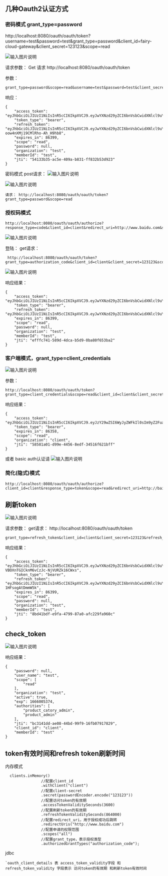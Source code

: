 ## 几种Oauth2认证方式
### 密码模式 grant_type=password

 http://localhost:8080/oauth/oauth/token?username=test&password=test&grant_type=password&client_id=fairy-cloud-gateway&client_secret=123123&scope=read

![输入图片说明](../../images/auth/%E5%AF%86%E7%A0%81%E6%A8%A1%E5%BC%8Fimage.png)

请求参数：
Get 请求
http://localhost:8080/oauth/oauth/token

参数：

```
grant_type=password&scope=read&username=test&password=test&client_secret=123123&client_id=client

```

响应：

```
{
	"access_token": "eyJhbGciOiJIUzI1NiIsInR5cCI6IkpXVCJ9.eyJwYXNzd29yZCI6bnVsbCwidXNlcl9uYW1lIjoidGVzdCIsInNjb3BlIjpbInJlYWQiXSwib3JnYW5pemF0aW9uIjoidGVzdCIsImV4cCI6MTY2NTc2NTIyNSwiYXV0aG9yaXRpZXMiOlsicHJvZHVjdF9jYXRvcnlfYWRtaW4iLCJwcm9kdWN0X2FkbWluIl0sImp0aSI6IjU0MTMzYjM1LWFjNWUtNDA5YS1iODMxLWZmODMyYjUzZDkyMyIsImNsaWVudF9pZCI6ImNsaWVudCIsIm1lbWJlcklkIjoidGVzdCJ9.PdRIu20DoGfawZ3XwZRoQ95y1_s72EZ5fxXKLP8y88M",
	"token_type": "bearer",
	"refresh_token": "eyJhbGciOiJIUzI1NiIsInR5cCI6IkpXVCJ9.eyJwYXNzd29yZCI6bnVsbCwidXNlcl9uYW1lIjoidGVzdCIsInNjb3BlIjpbInJlYWQiXSwib3JnYW5pemF0aW9uIjoidGVzdCIsImF0aSI6IjU0MTMzYjM1LWFjNWUtNDA5YS1iODMxLWZmODMyYjUzZDkyMyIsImV4cCI6MTY2NTY4MjQyNSwiYXV0aG9yaXRpZXMiOlsicHJvZHVjdF9jYXRvcnlfYWRtaW4iLCJwcm9kdWN0X2FkbWluIl0sImp0aSI6ImEzNTA3NzZjLTAyMWUtNGU4My04ODQ5LWNlMmQ4MWFlNGUyNCIsImNsaWVudF9pZCI6ImNsaWVudCIsIm1lbWJlcklkIjoidGVzdCJ9.pramMUTAYaE7_5FPc-oow4nXMj19CMlRho-Ah_H9hb8",
	"expires_in": 86399,
	"scope": "read",
	"password": null,
	"organization": "test",
	"memberId": "test",
	"jti": "54133b35-ac5e-409a-b831-ff832b53d923"
}
```

密码模式 post请求：
![输入图片说明](../../images/oath/%E5%AF%86%E7%A0%81%E6%A8%A1%E5%BC%8Fpost%E8%AF%B7%E6%B1%82image.png)

![输入图片说明](../../images/oath/%E5%AF%86%E7%A0%81%E6%A8%A1%E5%BC%8Fpost%E8%AF%B7%E6%B1%82%E4%BD%93image.png)


```
请求： http://localhost:8080/oauth/oauth/token?grant_type=password&scope=read
```

### 授权码模式


```
http://localhost:8080/oauth/oauth/authorize?response_type=code&client_id=client&redirect_uri=http://www.baidu.com&scope=read
```

![输入图片说明](../../images/auth/%E6%8E%88%E6%9D%83%E7%A0%81image.png)


登陆：
get请求：

```
 http://localhost:8080/oauth/oauth/token?grant_type=authorization_code&client_id=client&client_secret=123123&scope=read&code=1oOxoo&redirect_uri=http://www.baidu.com
```
![输入图片说明](../../images/oath/%E6%8E%88%E6%9D%83%E7%A0%81%E6%A8%A1%E5%BC%8Fimage.png)

响应结果：

```
{
	"access_token": "eyJhbGciOiJIUzI1NiIsInR5cCI6IkpXVCJ9.eyJwYXNzd29yZCI6bnVsbCwidXNlcl9uYW1lIjoidGVzdCIsInNjb3BlIjpbInJlYWQiXSwib3JnYW5pemF0aW9uIjoidGVzdCIsImV4cCI6MTY2NjAwMjkwMCwiYXV0aG9yaXRpZXMiOlsicHJvZHVjdF9jYXRvcnlfYWRtaW4iLCJwcm9kdWN0X2FkbWluIl0sImp0aSI6ImVmZmZjNzQxLTU4OWQtNGRjYS1iNWQ5LTBiYTgwZjY1M2JhMiIsImNsaWVudF9pZCI6ImNsaWVudCIsIm1lbWJlcklkIjoidGVzdCJ9.4Yol2WSOsykqncjpzPgfU1o8WxEUTYCJOkfgm7mzdIA",
	"token_type": "bearer",
	"refresh_token": "eyJhbGciOiJIUzI1NiIsInR5cCI6IkpXVCJ9.eyJwYXNzd29yZCI6bnVsbCwidXNlcl9uYW1lIjoidGVzdCIsInNjb3BlIjpbInJlYWQiXSwib3JnYW5pemF0aW9uIjoidGVzdCIsImF0aSI6ImVmZmZjNzQxLTU4OWQtNGRjYS1iNWQ5LTBiYTgwZjY1M2JhMiIsImV4cCI6MTY2NTkyMDEwMCwiYXV0aG9yaXRpZXMiOlsicHJvZHVjdF9jYXRvcnlfYWRtaW4iLCJwcm9kdWN0X2FkbWluIl0sImp0aSI6ImExODQyZWI0LThkZDMtNDc3MS1iZTcyLTNhYzRkYmMwYzI4MiIsImNsaWVudF9pZCI6ImNsaWVudCIsIm1lbWJlcklkIjoidGVzdCJ9.5KcqJjOfk6iqbM6NiuGq4yXl2iJJ2jrxRdKd1rFc45w",
	"expires_in": 86399,
	"scope": "read",
	"password": null,
	"organization": "test",
	"memberId": "test",
	"jti": "efffc741-589d-4dca-b5d9-0ba80f653ba2"
}
```

### 客户端模式，grant_type=client_credentials

![输入图片说明](../../images/oath/%E5%AE%A2%E6%88%B7%E7%AB%AF%E6%A8%A1%E5%BC%8Fimage.png)

参数：

```
http://localhost:8080/oauth/oauth/token?grant_type=client_credentials&scope=read&client_id=client&client_secret=123123
```
响应结果：

```
{
	"access_token": "eyJhbGciOiJIUzI1NiIsInR5cCI6IkpXVCJ9.eyJzY29wZSI6WyJyZWFkIl0sIm9yZ2FuaXphdGlvbiI6ImNsaWVudCIsImV4cCI6MTY2NjAwNTA2NCwianRpIjoiNTg1ODFhMDEtZDk5ZS00NDU2LThlZGYtMzQ1MTZmNjIxYmZmIiwiY2xpZW50X2lkIjoiY2xpZW50In0.TGdOn2wRiklT4cQjAj1zk9X3bnnEBG1rpSKhthXDmKo",
	"token_type": "bearer",
	"expires_in": 86358,
	"scope": "read",
	"organization": "client",
	"jti": "58581a01-d99e-4456-8edf-34516f621bff"
}
```

或者 basic auth认证请
![输入图片说明](../../images/oath/%E5%AE%A2%E6%88%B7%E7%AB%AF%E6%A8%A1%E5%BC%8Fbasic%E8%AE%A4%E8%AF%81image.png)

### 简化(隐式)模式

```
http://localhost:8080/oauth/oauth/authorize?client_id=client&response_type=token&scope=read&redirect_uri=http://baidu.com
```

## 刷新token

![输入图片说明](../../images/oath/%E5%88%B7%E6%96%B0tokenimage.png)

请求参数：
get请求：
http://localhost:8080/oauth/oauth/token

```
grant_type=refresh_token&client_id=client&client_secret=123123&refresh_token=
```
响应结果：

```
{
	"access_token": "eyJhbGciOiJIUzI1NiIsInR5cCI6IkpXVCJ9.eyJwYXNzd29yZCI6bnVsbCwidXNlcl9uYW1lIjoidGVzdCIsInNjb3BlIjpbInJlYWQiXSwib3JnYW5pemF0aW9uIjoidGVzdCIsImV4cCI6MTY2NTc2NTI2NSwiYXV0aG9yaXRpZXMiOlsicHJvZHVjdF9jYXRvcnlfYWRtaW4iLCJwcm9kdWN0X2FkbWluIl0sImp0aSI6IjhiZDQxYmRmLWU5ZmEtNDc5OS04N2EwLWFmYzIyOWZhOTYwYyIsImNsaWVudF9pZCI6ImNsaWVudCIsIm1lbWJlcklkIjoidGVzdCJ9.s0PTBJL9Ia-VBOXnTGICknM6vCzJc-NjVURZk16CWxs",
	"token_type": "bearer",
	"refresh_token": "eyJhbGciOiJIUzI1NiIsInR5cCI6IkpXVCJ9.eyJwYXNzd29yZCI6bnVsbCwidXNlcl9uYW1lIjoidGVzdCIsInNjb3BlIjpbInJlYWQiXSwib3JnYW5pemF0aW9uIjoidGVzdCIsImF0aSI6IjhiZDQxYmRmLWU5ZmEtNDc5OS04N2EwLWFmYzIyOWZhOTYwYyIsImV4cCI6MTY2NTY4MjQ2NSwiYXV0aG9yaXRpZXMiOlsicHJvZHVjdF9jYXRvcnlfYWRtaW4iLCJwcm9kdWN0X2FkbWluIl0sImp0aSI6ImJkZjc5MjFmLTI0MjAtNDM0OC1hNzg5LTFiZjVjOWNjNDI0ZiIsImNsaWVudF9pZCI6ImNsaWVudCIsIm1lbWJlcklkIjoidGVzdCJ9.nfuaIDWRyHYoTm4TnAUyGAzCHMMU-1HFsogAtDmmW5k",
	"expires_in": 86399,
	"scope": "read",
	"password": null,
	"organization": "test",
	"memberId": "test",
	"jti": "8bd41bdf-e9fa-4799-87a0-afc229fa960c"
}
```

## check_token
![输入图片说明](../../images/oath/checkTokenimage.png)

响应结果：
```
{
	"password": null,
	"user_name": "test",
	"scope": [
		"read"
	],
	"organization": "test",
	"active": true,
	"exp": 1666005374,
	"authorities": [
		"product_catory_admin",
		"product_admin"
	],
	"jti": "bc3141dd-ae08-44bd-99f9-16fb07917829",
	"client_id": "client",
	"memberId": "test"
}
```
## token有效时间和refresh token刷新时间

内存模式
```
  clients.inMemory()
                //配置client_id
                .withClient("client")
                //配置client-secret
                .secret(passwordEncoder.encode("123123"))
                //配置访问token的有效期
                .accessTokenValiditySeconds(3600)
                //配置刷新token的有效期
                .refreshTokenValiditySeconds(864000)
                //配置redirect_uri，用于授权成功后跳转
                .redirectUris("http://www.baidu.com")
                //配置申请的权限范围
                .scopes("all")
                //配置grant_type，表示授权类型
                .authorizedGrantTypes("authorization_code");
```
jdbc

```
`oauth_client_details 表 access_token_validity字段 和 refresh_token_validity 字段表示 访问token的有效期 和刷新token有效时间  
```
